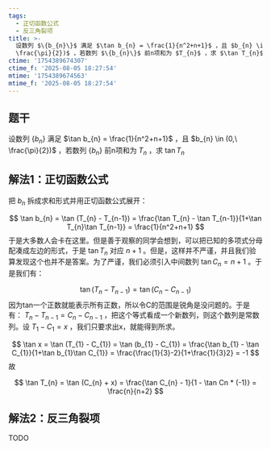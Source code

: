 ```yaml
---
tags:
  - 正切函数公式
  - 反三角裂项
title: >-
  设数列 $\{b_{n}\}$ 满足 $\tan b_{n} = \frac{1}{n^2+n+1}$ ，且 $b_{n} \in (0,\
  \frac{\pi}{2})$ ，若数列 $\{b_{n}\}$ 前n项和为 $T_{n}$ ，求 $\tan T_{n}$
ctime: '1754389674307'
ctime_f: '2025-08-05 18:27:54'
mtime: '1754389674563'
mtime_f: '2025-08-05 18:27:54'
---
```

## 题干

设数列 $\{b_{n}\}$ 满足 $\tan b_{n} = \frac{1}{n^2+n+1}$ ，且 $b_{n} \in (0,\ \frac{\pi}{2})$ ，若数列 $\{b_{n}\}$ 前n项和为 $T_{n}$ ，求 $\tan T_{n}$

## 解法1：正切函数公式

把 $b_{n}$ 拆成求和形式并用正切函数公式展开：

$$
\tan b_{n} = \tan (T_{n} - T_{n-1}) = \frac{\tan T_{n} - \tan T_{n-1}}{1+\tan T_{n}\tan T_{n-1}} = \frac{1}{n^2+n+1}
$$
于是大多数人会卡在这里。但是善于观察的同学会想到，可以把已知的多项式分母配凑成左边的形式，于是 $\tan T_{n}$ 对应 $n+1$ 。但是，这样并不严谨，并且我们验算发现这个也并不是答案。为了严谨，我们必须引入中间数列 $\tan C_{n} = n+1$ 。于是我们有：

$$
\tan (T_{n} - T_{n-1}) = \tan (C_{n} - C_{n-1})
$$
因为tan一个正数就能表示所有正数，所以令C的范围是锐角是没问题的。于是有： $T_{n} - T_{n-1} = C_{n} - C_{n-1}$ ，把这个等式看成一个新数列，则这个数列是常数列。设 $T_{1} - C_{1} = x$ ，我们只要求出x，就能得到所求。

$$
\tan x = \tan (T_{1} - C_{1}) = \tan (b_{1} - C_{1}) = \frac{\tan b_{1} - \tan C_{1}}{1+\tan b_{1}\tan C_{1}} = \frac{\frac{1}{3}-2}{1+\frac{1}{3}2} = -1
$$
故

$$
\tan T_{n} = \tan (C_{n} + x) = \frac{\tan C_{n} - 1}{1 - \tan Cn * (-1)} = \frac{n}{n+2}
$$

## 解法2：反三角裂项

TODO
